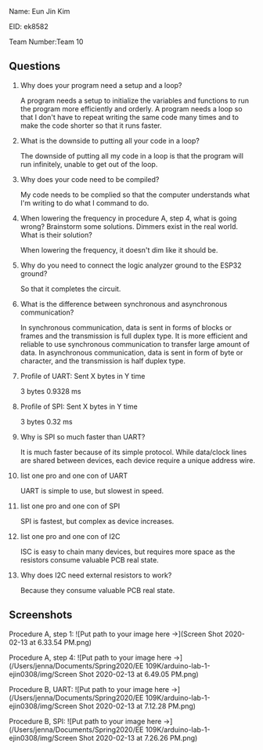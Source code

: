 Name: Eun Jin Kim

EID: ek8582

Team Number:Team 10

## Questions

1. Why does your program need a setup and a loop?

    A program needs a setup to initialize the variables and functions to run the program more efficiently and orderly. A program needs a loop so that I don't have to repeat writing the same code many times and to make the code shorter so that it runs faster. 

2. What is the downside to putting all your code in a loop?

    The downside of putting all my code in a loop is that the program will run infinitely, unable to get out of the loop.  

3. Why does your code need to be compiled?

    My code needs to be complied so that the computer understands what I'm writing to do what I command to do. 

4. When lowering the frequency in procedure A, step 4, what is going wrong? Brainstorm some solutions. Dimmers exist in the real world. What is their solution?

    When lowering the frequency, it doesn't dim like it should be. 

5. Why do you need to connect the logic analyzer ground to the ESP32 ground?

    So that it completes the circuit. 

6. What is the difference between synchronous and asynchronous communication?

   In synchronous communication, data is sent in forms of blocks or frames and the transmission is full duplex type. It is more efficient and reliable to use synchronous communication to transfer large amount of data. In asynchronous communication, data is sent in form of byte or character, and the transmission is half duplex type. 

7. Profile of UART: Sent X bytes in Y time 

    3 bytes 0.9328 ms

8. Profile of SPI: Sent X bytes in Y time

    3 bytes 0.32 ms

9. Why is SPI so much faster than UART?

    It is much faster because of its simple protocol. While data/clock lines are shared between devices, each device require a unique address wire.

10. list one pro and one con of UART

    UART is simple to use, but slowest in speed. 

11. list one pro and one con of SPI

    SPI is fastest, but complex as device increases. 

12. list one pro and one con of I2C

    ISC is easy to chain many devices, but requires more space as the resistors consume valuable PCB real state. 

13. Why does I2C need external resistors to work?

    Because they consume valuable PCB real state. 

## Screenshots

Procedure A, step 1:
![Put path to your image here ->](Screen Shot 2020-02-13 at 6.33.54 PM.png)

Procedure A, step 4:
![Put path to your image here ->](/Users/jenna/Documents/Spring2020/EE 109K/arduino-lab-1-ejin0308/img/Screen Shot 2020-02-13 at 6.49.05 PM.png)

Procedure B, UART:
![Put path to your image here ->](/Users/jenna/Documents/Spring2020/EE 109K/arduino-lab-1-ejin0308/img/Screen Shot 2020-02-13 at 7.12.28 PM.png)

Procedure B, SPI:
![Put path to your image here ->](/Users/jenna/Documents/Spring2020/EE 109K/arduino-lab-1-ejin0308/img/Screen Shot 2020-02-13 at 7.26.26 PM.png)
